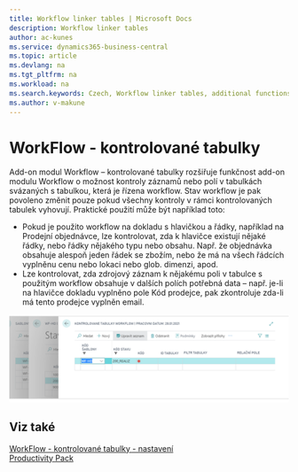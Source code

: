 ```yaml
---
title: Workflow linker tables | Microsoft Docs
description: Workflow linker tables
author: ac-kunes
ms.service: dynamics365-business-central
ms.topic: article
ms.devlang: na
ms.tgt_pltfrm: na
ms.workload: na
ms.search.keywords: Czech, Workflow linker tables, additional functions
ms.author: v-makune
---
```

# WorkFlow - kontrolované tabulky

Add-on modul Workflow – kontrolované tabulky rozšiřuje funkčnost add-on modulu Workflow o možnost kontroly záznamů nebo polí v tabulkách svázaných s tabulkou, která je řízena workflow.
Stav workflow je pak povoleno změnit pouze pokud všechny kontroly v rámci kontrolovaných tabulek vyhovují. Praktické použití může být například toto:

- Pokud je použito workflow na dokladu s hlavičkou a řádky, například na Prodejní objednávce, lze kontrolovat, zda k hlavičce existují nějaké řádky, nebo řádky nějakého typu nebo obsahu. Např. že objednávka obsahuje alespoň jeden řádek se zbožím, nebo že má na všech řádcích vyplněnu cenu nebo lokaci nebo glob. dimenzi, apod.
- Lze kontrolovat, zda zdrojový záznam k nějakému poli v tabulce s použitým workflow obsahuje v dalších polích potřebná data – např. je-li na hlavičce dokladu vyplněno pole Kód prodejce, pak zkontroluje zda-li má tento prodejce vyplněn email.

![WorkFlow - kontrolované tabulky](media/workflow_tables.png "WorkFlow - kontrolované tabulky")

## Viz také

[WorkFlow - kontrolované tabulky - nastavení](ac-workflow-linker-tables-setup.md)  
[Productivity Pack](ac-productivity-pack.md)

